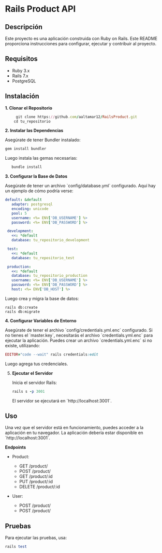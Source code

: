 # Rails Product API

## Descripción

Este proyecto es una aplicación construida con Ruby on Rails. Este README proporciona instrucciones para configurar, ejecutar y contribuir al proyecto.

## Requisitos

- Ruby 3.x
- Rails 7.x
- PostgreSQL

## Instalación

 **1. Clonar el Repositorio**

```ruby
     git clone https://github.com/aaltamar12/RailsProduct.git
    cd tu_repositorio
```

**2. Instalar las Dependencias**

   Asegúrate de tener Bundler instalado:

```ruby
gem install bundler
```

   Luego instala las gemas necesarias:


```ruby
   bundle install
```

 **3. Configurar la Base de Datos**

Asegúrate de tener un archivo \`config/database.yml\` configurado. Aquí hay un ejemplo de cómo podría verse:

  ```yaml
 default: &default
     adapter: postgresql
     encoding: unicode
     pool: 5
     username: <%= ENV['DB_USERNAME'] %>
     password: <%= ENV['DB_PASSWORD'] %>

   development:
     <<: *default
     database: tu_repositorio_development

   test:
     <<: *default
     database: tu_repositorio_test

   production:
     <<: *default
     database: tu_repositorio_production
     username: <%= ENV['DB_USERNAME'] %>
     password: <%= ENV['DB_PASSWORD'] %>
     host: <%= ENV['DB_HOST'] %>
```

   Luego crea y migra la base de datos:

	rails db:create
	rails db:migrate


**4. Configurar Variables de Entorno**

   Asegúrate de tener el archivo \`config/credentials.yml.enc\` configurado. Si no tienes el \`master.key\`, necesitarás el archivo \`credentials.yml.enc\` para ejecutar la aplicación. Puedes crear un archivo \`credentials.yml.enc\` si no existe, utilizando:

   ```ruby
EDITOR="code --wait" rails credentials:edit
```

   Luego agrega tus credenciales.

5. **Ejecutar el Servidor**

   Inicia el servidor Rails:
	```ruby
	rails s -p 3001
	```

   El servidor se ejecutará en \`http://localhost:3001\`.

## Uso

Una vez que el servidor está en funcionamiento, puedes acceder a la aplicación en tu navegador. La aplicación debería estar disponible en \`http://localhost:3001\`.

**Endpoints**
* Product:
	- GET /product/
	- POST /product/
	- GET /product/:id
	- PUT /product/:id
	- DELETE /product/:id

* User:
	- POST /product/
	- POST /product/


## Pruebas

Para ejecutar las pruebas, usa:

```ruby
rails test
```
